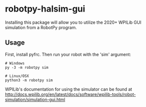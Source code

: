 robotpy-halsim-gui
==================

Installing this package will allow you to utilize the 2020+ WPILib GUI
simulation from a RobotPy program.

Usage
-----

First, install pyfrc. Then run your robot with the 'sim' argument:

    # Windows
    py -3 -m robotpy sim

    # Linux/OSX
    python3 -m robotpy sim

WPILib's documentation for using the simulator can be found at http://docs.wpilib.org/en/latest/docs/software/wpilib-tools/robot-simulation/simulation-gui.html

